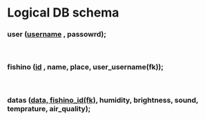 # Logical DB schema

### user (<ins>username</ins> , passowrd);
<br>

### fishino (<ins>id</ins> , name, place, user_username(fk));
<br>

### datas (<ins>data, fishino_id(fk)</ins>, humidity, brightness, sound, temprature, air_quality);